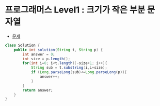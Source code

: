 # 프로그래머스 Level1 : 크기가 작은 부분 문자열

- [문제](https://school.programmers.co.kr/learn/courses/30/lessons/147355)

```java
class Solution {
    public int solution(String t, String p) {
        int answer = 0;
        int size = p.length();
        for(int i=0; i<t.length()-size+1; i++){
            String sub = t.substring(i,i+size);
            if (Long.parseLong(sub)<=Long.parseLong(p)){
                answer++;
            }
        }
        return answer;
    }
}
```